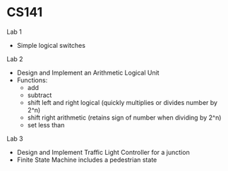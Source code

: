 # CS141

Lab 1
- Simple logical switches

Lab 2
- Design and Implement an Arithmetic Logical Unit
- Functions:
  - add
  - subtract
  - shift left and right logical (quickly multiplies or divides number by 2^n)
  - shift right arithmetic (retains sign of number when dividing by 2^n)
  - set less than
  
 Lab 3
 - Design and Implement Traffic Light Controller for a junction
 - Finite State Machine includes a pedestrian state

